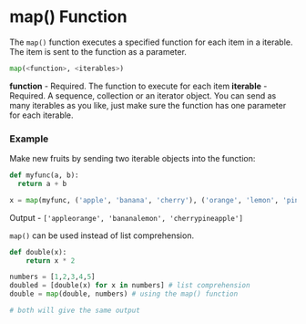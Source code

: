# map() Function

The `map()` function executes a specified function for each item in a iterable. The item is sent to the function as a parameter.

```python
map(<function>, <iterables>)
```

**function** - Required. The function to execute for each item
**iterable** - Required. A sequence, collection or an iterator object. You can send as many iterables as you like, just make sure the function has one parameter for each iterable.

### Example

Make new fruits by sending two iterable objects into the function:

```python
def myfunc(a, b):
  return a + b

x = map(myfunc, ('apple', 'banana', 'cherry'), ('orange', 'lemon', 'pineapple'))
```

Output - `['appleorange', 'bananalemon', 'cherrypineapple']`

`map()` can be used instead of list comprehension.

```python
def double(x):
    return x * 2

numbers = [1,2,3,4,5]
doubled = [double(x) for x in numbers] # list comprehension
double = map(double, numbers) # using the map() function

# both will give the same output
```
